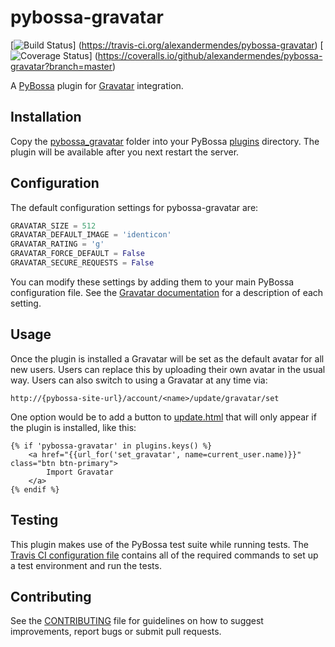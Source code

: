 # pybossa-gravatar

[![Build Status](https://travis-ci.org/alexandermendes/pybossa-gravatar.svg?branch=master)]
(https://travis-ci.org/alexandermendes/pybossa-gravatar)
[![Coverage Status](https://coveralls.io/repos/alexandermendes/pybossa-gravatar/badge.svg)]
(https://coveralls.io/github/alexandermendes/pybossa-gravatar?branch=master)

A [PyBossa](https://github.com/PyBossa/pybossa) plugin for [Gravatar](http://en.gravatar.com/) integration.


## Installation

Copy the [pybossa_gravatar](pybossa_gravatar) folder into your PyBossa 
[plugins](https://github.com/PyBossa/pybossa/tree/master/pybossa/plugins) directory. The 
plugin will be available after you next restart the server. 


## Configuration

The default configuration settings for pybossa-gravatar are:

``` Python
GRAVATAR_SIZE = 512
GRAVATAR_DEFAULT_IMAGE = 'identicon'
GRAVATAR_RATING = 'g'
GRAVATAR_FORCE_DEFAULT = False
GRAVATAR_SECURE_REQUESTS = False
```

You can modify these settings by adding them to your main PyBossa configuration file. 
See the [Gravatar documentation](http://en.gravatar.com/site/implement/images/) for a
description of each setting.


## Usage

Once the plugin is installed a Gravatar will be set as the default avatar for
all new users. Users can replace this by uploading their own avatar in the usual
way. Users can also switch to using a Gravatar at any time via:

```
http://{pybossa-site-url}/account/<name>/update/gravatar/set
```

One option would be to add a button to
[update.html](https://github.com/PyBossa/pybossa-default-theme/blob/master/templates/projects/update.html) 
that will only appear if the plugin is installed, like this:

``` HTML+Django
{% if 'pybossa-gravatar' in plugins.keys() %}
    <a href="{{url_for('set_gravatar', name=current_user.name)}}" class="btn btn-primary">
        Import Gravatar
    </a>
{% endif %}
```


## Testing

This plugin makes use of the PyBossa test suite while running tests. The
[Travis CI configuration file](.travis.yml) contains all of the required commands to set
up a test environment and run the tests.


## Contributing

See the [CONTRIBUTING](CONTRIBUTING.md) file for guidelines on how to suggest improvements, 
report bugs or submit pull requests.